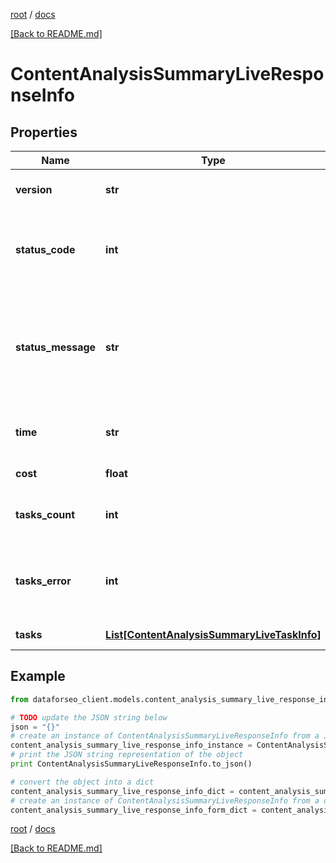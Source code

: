 [root](./../ "root") / [docs](./ "docs")

[[Back to README.md]](./../README.md "[Back to README.md]")

# ContentAnalysisSummaryLiveResponseInfo

## Properties

Name | Type | Description | Notes
------------ | ------------- | ------------- | -------------
**version** | **str** | the current version of the API | [optional]
**status_code** | **int** | general status code you can find the full list of the response codes here | [optional]
**status_message** | **str** | general informational message you can find the full list of general informational messages here | [optional]
**time** | **str** | total execution time, seconds | [optional]
**cost** | **float** | total tasks cost, USD | [optional]
**tasks_count** | **int** | the number of tasks in the tasks array | [optional]
**tasks_error** | **int** | the number of tasks in the tasks array returned with an error | [optional]
**tasks** | [**List[ContentAnalysisSummaryLiveTaskInfo]**](ContentAnalysisSummaryLiveTaskInfo.md) | array of tasks | [optional]

## Example

```python
from dataforseo_client.models.content_analysis_summary_live_response_info import ContentAnalysisSummaryLiveResponseInfo

# TODO update the JSON string below
json = "{}"
# create an instance of ContentAnalysisSummaryLiveResponseInfo from a JSON string
content_analysis_summary_live_response_info_instance = ContentAnalysisSummaryLiveResponseInfo.from_json(json)
# print the JSON string representation of the object
print ContentAnalysisSummaryLiveResponseInfo.to_json()

# convert the object into a dict
content_analysis_summary_live_response_info_dict = content_analysis_summary_live_response_info_instance.to_dict()
# create an instance of ContentAnalysisSummaryLiveResponseInfo from a dict
content_analysis_summary_live_response_info_form_dict = content_analysis_summary_live_response_info.from_dict(content_analysis_summary_live_response_info_dict)
```

  

[root](./../ "root") / [docs](./ "docs")

[[Back to README.md]](./../README.md "[Back to README.md]")